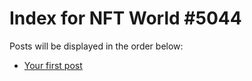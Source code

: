 # Index for NFT World #5044
Posts will be displayed in the order below:

- [Your first post](./001-first.md)

